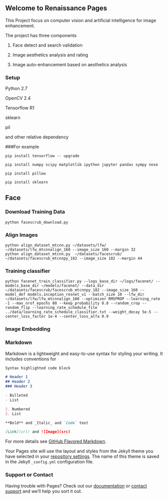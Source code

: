 ## Welcome to Renaissance Pages

This Project focus on computer vision and artificial intelligence for image enhancement.

The project has three components

1. Face detect and search validation

2. Image aesthetics analysis and rating

3. Image auto-enhancement based on aesthetics analysis


### Setup
Python 2.7

OpenCV 2.4

Tensorflow R1

sklearn

pil

and other relative dependency

###For example
```
pip install tensorflow -- upgrade

pip install numpy scipy matplotlib ipython jupyter pandas sympy nose

pip install pillow

pip install sklearn
```

## Face

### Download Training Data
```
python facescrub_download.py
```

### Align Images
```
python align_dataset_mtcnn.py ~/datasets/lfw/ ~/datasets/lfw_mtcnnalign_160 --image_size 160 --margin 32
python align_dataset_mtcnn.py  ~/datasets/facescrub/ ~/datasets/facescrub_mtcnnpy_182 --image_size 182 --margin 44
```

### Training classifier
```
python facenet_train_classifier.py --logs_base_dir ~/logs/facenet/ --models_base_dir ~/models/facenet/ --data_dir ~/datasets/facescrub/facescrub_mtcnnpy_182 --image_size 160 --model_def models.inception_resnet_v1 --batch_size 10 --lfw_dir  ~/datasets/lfw/lfw_mtcnnalign_160 --optimizer RMSPROP --learning_rate -1 --max_nrof_epochs 80 --keep_probability 0.8 --random_crop --random_flip --learning_rate_schedule_file ../data/learning_rate_schedule_classifier.txt --weight_decay 5e-5 --center_loss_factor 1e-4 --center_loss_alfa 0.9
```

### Image Embedding


### Markdown

Markdown is a lightweight and easy-to-use syntax for styling your writing. It includes conventions for

```markdown
Syntax highlighted code block

# Header 1
## Header 2
### Header 3

- Bulleted
- List

1. Numbered
2. List

**Bold** and _Italic_ and `Code` text

[Link](url) and ![Image](src)
```

For more details see [GitHub Flavored Markdown](https://guides.github.com/features/mastering-markdown/).

Your Pages site will use the layout and styles from the Jekyll theme you have selected in your [repository settings](https://github.com/overwindows/renaissance/settings). The name of this theme is saved in the Jekyll `_config.yml` configuration file.

### Support or Contact

Having trouble with Pages? Check out our [documentation](https://help.github.com/categories/github-pages-basics/) or [contact support](https://github.com/contact) and we’ll help you sort it out.
